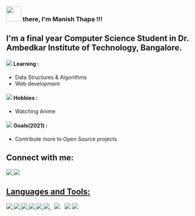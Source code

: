 
### <img src="https://raw.githubusercontent.com/MartinHeinz/MartinHeinz/master/wave.gif" width="40px"> there, I'm Manish Thapa !!!
## I'm a final year Computer Science Student in Dr. Ambedkar Institute of Technology, Bangalore.

####  <img src="https://img.icons8.com/color/20/4a90e2/learning.png"/> Learning :
  - Data Structures & Algorithms <br>
  - Web development

#### <img src="https://img.icons8.com/fluency/20/4a90e2/drawing.png"/> Hobbies :
- Watching Anime

#### <img src="https://img.icons8.com/color/20/4a90e2/goal--v1.png"/> Goals(2021) :
- Contribute more to Open Source projects


## Connect with me:
<p align="left">

<a href = "https://www.linkedin.com/in/manish-thapa-0705aa1a3/"><img src="https://img.icons8.com/dusk/50/000000/linkedin.png"/>
<a href = "mailto:iammanish041@gmail.com"><img src="https://img.icons8.com/dusk/50/000000/gmail.png"/>

</p>

## Languages and Tools:

<p align="left"> 
    <a href="https://docs.python.org/3/" target="_blank"> <img src="https://img.icons8.com/dusk/50/000000/python.png"/> </a>
    <a href="https://developer.mozilla.org/en-US/docs/Web/JavaScript" target="_blank"> <img src="https://img.icons8.com/dusk/50/000000/javascript-logo.png"/>
    <a href="https://developer.mozilla.org/en-US/docs/Web/HTML" target="_blank"> <img src="https://img.icons8.com/dusk/50/000000/html-5.png"/> </a> 
    <a href="https://developer.mozilla.org/en-US/docs/Web/CSS" target="_blank"> <img src="https://img.icons8.com/dusk/50/000000/css3.png"/> </a> 
    <a href="https://getbootstrap.com/docs/4.1/getting-started/introduction/" target="_blank"> <img src="https://img.icons8.com/color/50/000000/bootstrap.png"/> </a> 
    <a style="padding-right:8px;" href="https://nodejs.org/en/docs/" target="_blank"> <img src="https://img.icons8.com/color/50/000000/nodejs.png"/> </a> 
    <a style="padding-right:8px;" href="https://docs.mongodb.com/" target="_blank"> <img src="https://img.icons8.com/color/50/000000/mongodb.png"/></a>
    <a href="https://atom.io/docs" target="_blank"> <img src="https://img.icons8.com/ios-filled/50/4a90e2/atom-editor.png"/></a>
    <a href="https://git-scm.com/" target="_blank"> <img src="https://img.icons8.com/ios-filled/50/fa314a/git.png"/> </a> 
    
</p>



